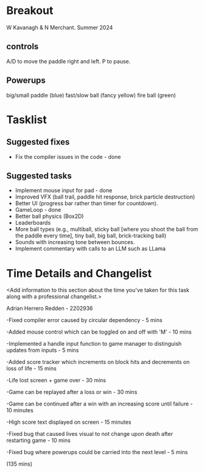 # Breakout

W Kavanagh \& N Merchant. Summer 2024

## controls

A/D to move the paddle right and left.
P to pause.

## Powerups

big/small paddle (blue)
fast/slow ball (fancy yellow)
fire ball (green)

# Tasklist

## Suggested fixes

* Fix the compiler issues in the code - done



## Suggested tasks

* Implement mouse input for pad - done
* Improved VFX (ball trail, paddle hit response, brick particle destruction)
* Better UI (progress bar rather than timer for countdown).
* GameLoop - done
* Better ball physics (Box2D)
* Leaderboards
* More ball types (e.g., multiball, sticky ball \[where you shoot the ball from the paddle every time], tiny ball, big ball, brick-tracking ball)
* Sounds with increasing tone between bounces.
* Implement commentary with calls to an LLM such as LLama



# Time Details and Changelist

<Add information to this section about the time you've taken for this task along with a professional changelist.>



Adrian Herrero Redden - 2202936



-Fixed compiler error caused by circular dependency - 5 mins

-Added mouse control which can be toggled on and off with 'M' - 10 mins

-Implemented a handle input function to game manager to distinguish updates from inputs - 5 mins

-Added score tracker which increments on block hits and decrements on loss of life - 15 mins

-Life lost screen + game over - 30 mins

-Game can be replayed after a loss or win - 30 mins

-Game can be continued after a win with an increasing score until failure - 10 minutes

-High score text displayed on screen - 15 minutes 

-Fixed bug that caused lives visual to not change upon death after restarting game - 10 mins

-Fixed bug where powerups could be carried into the next level - 5 mins







(135 mins)


